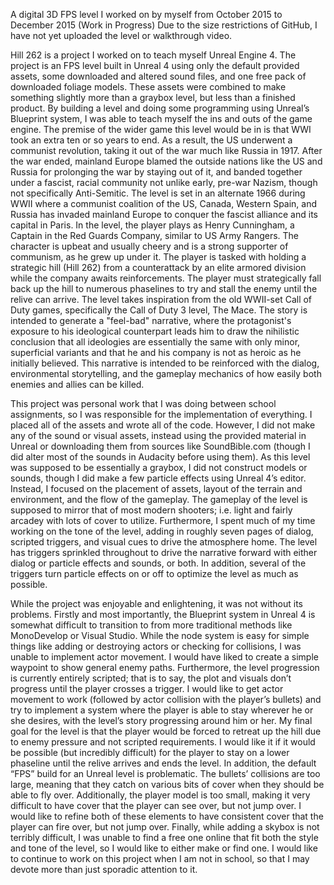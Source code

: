 A digital 3D FPS level I worked on by myself from October 2015 to December 2015 (Work in Progress)
Due to the size restrictions of GitHub, I have not yet uploaded the level or walkthrough video.

Hill 262 is a project I worked on to teach myself Unreal Engine 4. The project is an FPS level built in Unreal 4 using only the default provided assets, some downloaded and altered sound files, and one free pack of downloaded foliage models. These assets were combined to make something slightly more than a graybox level, but less than a finished product. By building a level and doing some programming using Unreal’s Blueprint system, I was able to teach myself the ins and outs of the game engine. The premise of the wider game this level would be in is that WWI took an extra ten or so years to end. As a result, the US underwent a communist revolution, taking it out of the war much like Russia in 1917. After the war ended, mainland Europe blamed the outside nations like the US and Russia for prolonging the war by staying out of it, and banded together under a fascist, racial community not unlike early, pre-war Nazism, though not specifically Anti-Semitic. The level is set in an alternate 1966 during WWII where a communist coalition of the US, Canada, Western Spain, and Russia has invaded mainland Europe to conquer the fascist alliance and its capital in Paris. In the level, the player plays as Henry Cunningham, a Captain in the Red Guards Company, similar to US Army Rangers. The character is upbeat and usually cheery and is a strong supporter of communism, as he grew up under it. The player is tasked with holding a strategic hill
(Hill 262) from a counterattack by an elite armored division while the company awaits reinforcements. The player must strategically fall back up the hill to numerous phaselines to try and stall the enemy until the relive can arrive. The level takes inspiration from the old WWII-set Call of Duty games, specifically the Call of Duty 3 level, The Mace. The story is intended to generate a "feel-bad" narrative, where the protagonist's exposure to his ideological counterpart leads him to draw the nihilistic conclusion that all ideologies are essentially the same with only minor, superficial variants and that he and his company is not as heroic as he initially believed. This narrative is intended to be reinforced with the dialog, environmental storytelling, and the gameplay mechanics of how easily both enemies and allies can be killed.

This project was personal work that I was doing between school assignments, so I was responsible for the implementation of everything. I placed all of the assets and wrote all of the code. However, I did not make any of the sound or visual assets, instead using the provided material in Unreal or downloading them from sources like SoundBible.com (though I did alter most of the sounds in Audacity before using them). As this level was supposed to be essentially a graybox, I did not construct models or sounds, though I did make a few particle effects using Unreal 4’s editor.  Instead, I focused on the placement of assets, layout of the terrain and environment, and the flow of the gameplay. The gameplay of the level is supposed to mirror that of most modern shooters; i.e. light and fairly arcadey with lots of cover to utilize. Furthermore, I spent much of my time working on the tone of the level, adding in roughly seven pages of dialog, scripted triggers, and visual cues to drive the atmosphere home. The level has triggers sprinkled throughout to drive the narrative forward with either dialog or particle effects and sounds, or both. In addition, several of the triggers turn particle effects on or off to optimize the level as much as possible.

While the project was enjoyable and enlightening, it was not without its problems. Firstly and most importantly, the Blueprint system in Unreal 4 is somewhat difficult to transition to from more traditional methods like MonoDevelop or Visual Studio. While the node system is easy for simple things like adding or destroying actors or checking for collisions, I was unable to implement actor movement. I would have liked to create a simple waypoint to show general enemy paths. Furthermore, the level progression is currently entirely scripted; that is to say, the plot and visuals don’t progress until the player crosses a trigger. I would like to get actor movement to work (followed by actor collision with the player’s bullets) and try to implement a system where the player is able to stay wherever he or she desires, with the level’s story progressing around him or her. My final goal for the level is that the player would be forced to retreat up the hill due to enemy pressure and not scripted requirements. I would like it if it would be possible (but incredibly difficult) for the player to stay on a lower phaseline until the relive arrives and ends the level. In addition, the default “FPS” build for an Unreal level is problematic. The bullets’ collisions are too large, meaning that they catch on various bits of cover when they should be able to fly over. Additionally, the player model is too small, making it very difficult to have cover that the player can see over, but not jump over. I would like to refine both of these elements to have consistent cover that the player can fire over, but not jump over. Finally, while adding a skybox is not terribly difficult, I was unable to find a free one online that fit both the style and tone of the level, so I would like to either make or find one. I would like to continue to work on this project when I am not in school, so that I may devote more than just sporadic attention to it.

